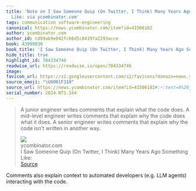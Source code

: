 ```yaml
---
title: 'Note on I Saw Someone Quip (On Twitter, I Think) Many Years Ago Something
  Like: via ycombinator.com'
tags: communication software-engineering
canonical: https://news.ycombinator.com/item?id=41506182
author: ycombinator.com
author_id: cd99ab9e042fc66d5c84197a2293acce
book: 43999030
book_title: 'I Saw Someone Quip (On Twitter, I Think) Many Years Ago Something Like:'
hide_title: true
highlight_id: 784334746
readwise_url: https://readwise.io/open/784334746
image:
favicon_url: https://s2.googleusercontent.com/s2/favicons?domain=news.ycombinator.com
source_emoji: "\U0001F310"
source_url: https://news.ycombinator.com/item?id=41506182#:~:text=A%20junior%20engineer,in%20another%20way.
serial_number: 2024.NTS.164
---
```

> A junior engineer writes comments that explain what the code does. A mid-level engineer writes comments that explain why the code does what it does. A senior engineer writes comments that explain why the code isn't written in another way.
> <div class="quoteback-footer"><div class="quoteback-avatar"><img class="mini-favicon" src="https://s2.googleusercontent.com/s2/favicons?domain=news.ycombinator.com"></div><div class="quoteback-metadata"><div class="metadata-inner"><span style="display:none">FROM:</span><div aria-label="ycombinator.com" class="quoteback-author"> ycombinator.com</div><div aria-label="I Saw Someone Quip (On Twitter, I Think) Many Years Ago Something Like:" class="quoteback-title"> I Saw Someone Quip (On Twitter, I Think) Many Years Ago Something Like:</div></div></div><div class="quoteback-backlink"><a target="_blank" aria-label="go to the full text of this quotation" rel="noopener" href="https://news.ycombinator.com/item?id=41506182#:~:text=A%20junior%20engineer,in%20another%20way." class="quoteback-arrow"> Source</a></div></div>

Comments also explain context to automated developers (e.g. LLM agents) interacting with the code.